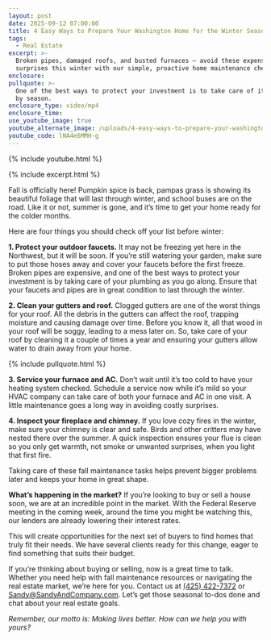 ```yaml
---
layout: post
date: 2025-09-12 07:00:00
title: 4 Easy Ways to Prepare Your Washington Home for the Winter Season
tags:
  - Real Estate
excerpt: >-
  Broken pipes, damaged roofs, and busted furnaces – avoid these expensive
  surprises this winter with our simple, proactive home maintenance checklist.
enclosure:
pullquote: >-
  One of the best ways to protect your investment is to take care of it season
  by season.
enclosure_type: video/mp4
enclosure_time:
use_youtube_image: true
youtube_alternate_image: /uploads/4-easy-ways-to-prepare-your-washington-home-for-the-winter-season.jpg
youtube_code: lNA4e6MMH-g
---
```

{% include youtube.html %}

{% include excerpt.html %}

Fall is officially here! Pumpkin spice is back, pampas grass is showing its beautiful foliage that will last through winter, and school buses are on the road. Like it or not, summer is gone, and it’s time to get your home ready for the colder months.

Here are four things you should check off your list before winter:

**1\. Protect your outdoor faucets.** It may not be freezing yet here in the Northwest, but it will be soon. If you’re still watering your garden, make sure to put those hoses away and cover your faucets before the first freeze. Broken pipes are expensive, and one of the best ways to protect your investment is by taking care of your plumbing as you go along. Ensure that your faucets and pipes are in great condition to last through the winter.

**2\. Clean your gutters and roof.** Clogged gutters are one of the worst things for your roof. All the debris in the gutters can affect the roof, trapping moisture and causing damage over time. Before you know it, all that wood in your roof will be soggy, leading to a mess later on. So, take care of your roof by cleaning it a couple of times a year and ensuring your gutters allow water to drain away from your home.

{% include pullquote.html %}

**3\. Service your furnace and AC.** Don’t wait until it’s too cold to have your heating system checked. Schedule a service now while it’s mild so your HVAC company can take care of both your furnace and AC in one visit. A little maintenance goes a long way in avoiding costly surprises.

**4\. Inspect your fireplace and chimney.** If you love cozy fires in the winter, make sure your chimney is clear and safe. Birds and other critters may have nested there over the summer. A quick inspection ensures your flue is clean so you only get warmth, not smoke or unwanted surprises, when you light that first fire.

Taking care of these fall maintenance tasks helps prevent bigger problems later and keeps your home in great shape.

**What’s happening in the market?** If you’re looking to buy or sell a house soon, we are at an incredible point in the market. With the Federal Reserve meeting in the coming week, around the time you might be watching this, our lenders are already lowering their interest rates.

This will create opportunities for the next set of buyers to find homes that truly fit their needs. We have several clients ready for this change, eager to find something that suits their budget.

If you’re thinking about buying or selling, now is a great time to talk. Whether you need help with fall maintenance resources or navigating the real estate market, we’re here for you. Contact us at [(425) 422-7372](tel:4254227372) or [Sandy@SandyAndCompany.com](mailto:Sandy@SandyAndCompany.com). Let’s get those seasonal to-dos done and chat about your real estate goals.

*Remember, our motto is: Making lives better. How can we help you with yours?*